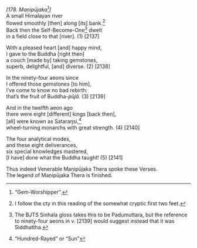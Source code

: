 *\[178. Maṇipūjaka*[^1]*\]*  
A small Himalayan river  
flowed smoothly \[then\] along \[its\] bank.[^2]  
Back then the Self-Become-One[^3] dwelt  
in a field close to that \[river\]. (1) \[2137\]

With a pleased heart \[and\] happy mind,  
I gave to the Buddha \[right then\]  
a couch \[made by\] taking gemstones,  
superb, delightful, \[and\] diverse. (2) \[2138\]

In the ninety-four aeons since  
I offered those gemstones \[to him\],  
I’ve come to know no bad rebirth:  
that’s the fruit of Buddha-*pūjā.* (3) \[2139\]

And in the twelfth aeon ago  
there were eight \[different\] kings \[back then\],  
\[all\] were known as Sataraŋsi,[^4]  
wheel-turning monarchs with great strength. (4) \[2140\]

The four analytical modes,  
and these eight deliverances,  
six special knowledges mastered,  
\[I have\] done what the Buddha taught! (5) \[2141\]

Thus indeed Venerable Maṇipūjaka Thera spoke these Verses.  
The legend of Maṇipūjaka Thera is finished.

[^1]: “Gem-Worshipper”.

[^2]: I follow the cty in this reading of the somewhat cryptic first two
    feet.

[^3]: The BJTS Sinhala gloss takes this to be Padumuttara, but the
    reference to ninety-four aeons in v. \[2139\] would suggest instead
    that it was Siddhattha.

[^4]: “Hundred-Rayed” or “Sun”
